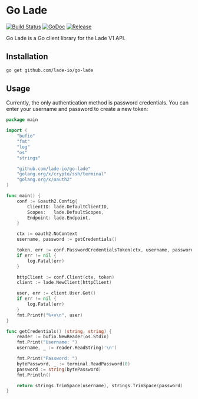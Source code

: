 # Go Lade

[![Build Status](https://travis-ci.com/lade-io/go-lade.svg?branch=master)](https://travis-ci.com/lade-io/go-lade)
[![GoDoc](https://img.shields.io/badge/godoc-reference-5272B4.svg)](https://godoc.org/github.com/lade-io/go-lade)
[![Release](https://img.shields.io/github/v/release/lade-io/go-lade.svg)](https://github.com/lade-io/go-lade/releases/latest)

Go Lade is a Go client library for the Lade V1 API.

## Installation

```sh
go get github.com/lade-io/go-lade
```

## Usage

Currently, the only authentication method is password credentials.
You can enter your username and password to create a new token:

```go
package main

import (
	"bufio"
	"fmt"
	"log"
	"os"
	"strings"

	"github.com/lade-io/go-lade"
	"golang.org/x/crypto/ssh/terminal"
	"golang.org/x/oauth2"
)

func main() {
	conf := &oauth2.Config{
		ClientID: lade.DefaultClientID,
		Scopes:   lade.DefaultScopes,
		Endpoint: lade.Endpoint,
	}

	ctx := oauth2.NoContext
	username, password := getCredentials()

	token, err := conf.PasswordCredentialsToken(ctx, username, password)
	if err != nil {
		log.Fatal(err)
	}

	httpClient := conf.Client(ctx, token)
	client := lade.NewClient(httpClient)

	user, err := client.User.Get()
	if err != nil {
		log.Fatal(err)
	}
	fmt.Printf("%+v\n", user)
}

func getCredentials() (string, string) {
	reader := bufio.NewReader(os.Stdin)
	fmt.Print("Username: ")
	username, _ := reader.ReadString('\n')

	fmt.Print("Password: ")
	bytePassword, _ := terminal.ReadPassword(0)
	password := string(bytePassword)
	fmt.Println()

	return strings.TrimSpace(username), strings.TrimSpace(password)
}
```
